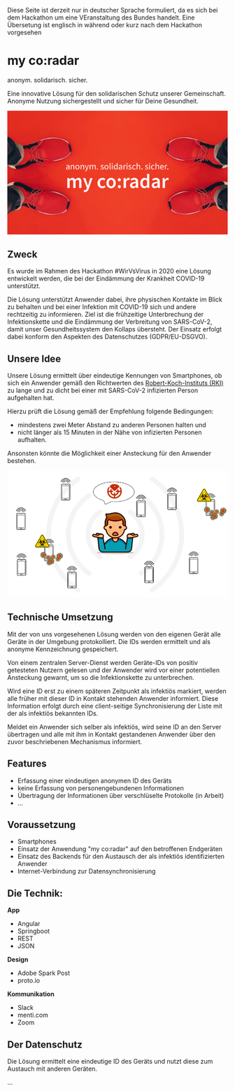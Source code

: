 
Diese Seite ist derzeit nur in deutscher Sprache formuliert, da es sich bei dem Hackathon um eine VEranstaltung des Bundes handelt. Eine Übersetung ist englisch in während oder kurz nach dem Hackathon vorgesehen


# my co:radar
anonym. solidarisch. sicher.

Eine innovative Lösung für den solidarischen Schutz unserer Gemeinschaft. Anonyme Nutzung sichergestellt und sicher für Deine Gesundheit.

![logo_small](docs/images/logo_small.png)

## Zweck
Es wurde im Rahmen des Hackathon #WirVsVirus in 2020 eine Lösung entwickelt werden, die bei der Eindämmung der Krankheit COVID-19 unterstützt.  

Die Lösung unterstützt Anwender dabei, ihre physischen Kontakte im Blick zu behalten und bei einer Infektion mit COVID-19 sich und andere rechtzeitig zu informieren. Ziel ist die frühzeitige Unterbrechung der Infektionskette und die Eindämmung der Verbreitung von SARS-CoV-2, damit unser Gesundheitssystem den Kollaps übersteht. Der Einsatz erfolgt dabei konform den Aspekten des Datenschutzes (GDPR/EU-DSGVO).  

## Unsere Idee
Unsere Lösung ermittelt über eindeutige Kennungen von Smartphones, ob sich ein Anwender gemäß den Richtwerten des [Robert-Koch-Instituts (RKI)](https://www.rki.de/) zu lange und zu dicht bei einer mit SARS-CoV-2 infizierten Person aufgehalten hat.  

Hierzu prüft die Lösung gemäß der Empfehlung folgende Bedingungen:  

- mindestens zwei Meter Abstand zu anderen Personen halten und   
- nicht länger als 15 Minuten in der Nähe von infizierten Personen aufhalten.  

Ansonsten könnte die Möglichkeit einer Ansteckung für den Anwender bestehen.  

![risk](docs/images/contactrisk.png)

## Technische Umsetzung  

Mit der von uns vorgesehenen Lösung werden von den eigenen Gerät alle Geräte in der Umgebung protokolliert. Die IDs werden ermittelt und als anonyme Kennzeichnung gespeichert.

Von einem zentralen Server-Dienst werden Geräte-IDs von positiv getesteten Nutzern gelesen und der Anwender wird vor einer potentiellen Ansteckung gewarnt, um so die Infektionskette zu unterbrechen.

Wird eine ID erst zu einem späteren Zeitpunkt als infektiös markiert, werden alle früher mit dieser ID in Kontakt stehenden Anwender informiert. Diese Information erfolgt durch eine client-seitige Synchronisierung der Liste mit der als infektiös bekannten IDs.

Meldet ein Anwender sich selber als infektiös, wird seine ID an den Server übertragen und alle mit ihm in Kontakt gestandenen Anwender über den zuvor beschriebenen Mechanismus informiert.

## Features
- Erfassung einer eindeutigen anonymen ID des Geräts
- keine Erfassung von personengebundenen Informationen
- Übertragung der Informationen über verschlüselte Protokolle (in Arbeit)
- ...

## Voraussetzung
- Smartphones
- Einsatz der Anwendung "my co:radar" auf den betroffenen Endgeräten
- Einsatz des Backends für den Austausch der als infektiös identifizierten Anwender
- Internet-Verbindung zur Datensynchronisierung

## Die Technik:
**App**  
- Angular  
- Springboot  
- REST  
- JSON  

**Design**  
- Adobe Spark Post  
- proto.io  

**Kommunikation**  
- Slack
- menti.com
- Zoom

## Der Datenschutz

Die Lösung ermittelt eine eindeutige ID des Geräts und nutzt diese zum Austauch mit anderen Geräten.

...